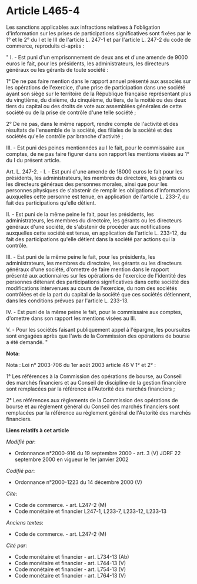 # Article L465-4

Les sanctions applicables aux infractions relatives à l'obligation d'information sur les prises de participations
significatives sont fixées par le 1° et le 2° du I et le III de l'article L. 247-1 et par l'article L. 247-2 du code de
commerce, reproduits ci-après :

" I. - Est puni d'un emprisonnement de deux ans et d'une amende de 9000 euros le fait, pour les présidents, les
administrateurs, les directeurs généraux ou les gérants de toute société :

1° De ne pas faire mention dans le rapport annuel présenté aux associés sur les opérations de l'exercice, d'une prise de
participation dans une société ayant son siège sur le territoire de la République française représentant plus du vingtième,
du dixième, du cinquième, du tiers, de la moitié ou des deux tiers du capital ou des droits de vote aux assemblées générales
de cette société ou de la prise de contrôle d'une telle société ;

2° De ne pas, dans le même rapport, rendre compte de l'activité et des résultats de l'ensemble de la société, des filiales de
la société et des sociétés qu'elle contrôle par branche d'activité ;

III. - Est puni des peines mentionnées au I le fait, pour le commissaire aux comptes, de ne pas faire figurer dans son
rapport les mentions visées au 1° du I du présent article.

Art. L. 247-2. - I. - Est puni d'une amende de 18000 euros le fait pour les présidents, les administrateurs, les membres du
directoire, les gérants ou les directeurs généraux des personnes morales, ainsi que pour les personnes physiques de
s'abstenir de remplir les obligations d'informations auxquelles cette personne est tenue, en application de l'article L.
233-7, du fait des participations qu'elle détient.

II. - Est puni de la même peine le fait, pour les présidents, les administrateurs, les membres du directoire, les gérants ou
les directeurs généraux d'une société, de s'abstenir de procéder aux notifications auxquelles cette société est tenue, en
application de l'article L. 233-12, du fait des participations qu'elle détient dans la société par actions qui la contrôle.

III. - Est puni de la même peine le fait, pour les présidents, les administrateurs, les membres du directoire, les gérants ou
les directeurs généraux d'une société, d'omettre de faire mention dans le rapport présenté aux actionnaires sur les
opérations de l'exercice de l'identité des personnes détenant des participations significatives dans cette société des
modifications intervenues au cours de l'exercice, du nom des sociétés contrôlées et de la part du capital de la société que
ces sociétés détiennent, dans les conditions prévues par l'article L. 233-13.

IV. - Est puni de la même peine le fait, pour le commissaire aux comptes, d'omettre dans son rapport les mentions visées au
III.

V. - Pour les sociétés faisant publiquement appel à l'épargne, les poursuites sont engagées après que l'avis de la Commission
des opérations de bourse a été demandé. "

**Nota:**

Nota : Loi n° 2003-706 du 1er août 2003 article 46 V 1° et 2° :

1° Les références à la Commission des opérations de bourse, au Conseil des marchés financiers et au Conseil de discipline de
la gestion financière sont remplacées par la référence à l'Autorité des marchés financiers ;

2° Les références aux règlements de la Commission des opérations de bourse et au règlement général du Conseil des marchés
financiers sont remplacées par la référence au règlement général de l'Autorité des marchés financiers.

**Liens relatifs à cet article**

_Modifié par_:

  - Ordonnance n°2000-916 du 19 septembre 2000 - art. 3 (V) JORF 22 septembre 2000 en vigueur le 1er janvier 2002

_Codifié par_:

  - Ordonnance n°2000-1223 du 14 décembre 2000 (V)

_Cite_:

  - Code de commerce. - art. L247-2 (M)
  - Code monétaire et financier L247-1, L233-7, L233-12, L233-13

_Anciens textes_:

  - Code de commerce. - art. L247-2 (M)

_Cité par_:

  - Code monétaire et financier - art. L734-13 (Ab)
  - Code monétaire et financier - art. L744-13 (V)
  - Code monétaire et financier - art. L754-13 (V)
  - Code monétaire et financier - art. L764-13 (V)
